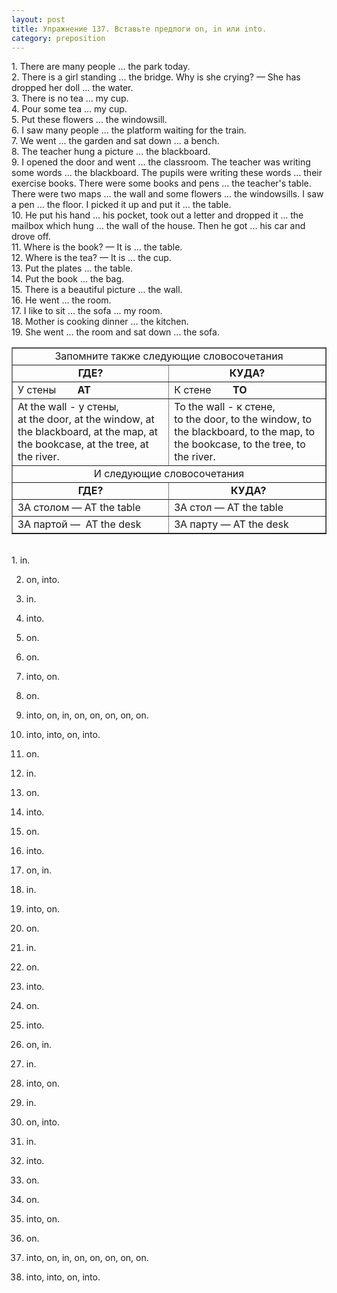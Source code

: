 ```yaml
---
layout: post
title: Упражнение 137. Вставьте предлоги on, in или into.
category: preposition
---
```

<section class="question">
1. There are many people ... the park today.<br>
2. There is a girl standing ... the bridge. Why is she crying? — She has dropped her doll ... the water.<br>
3. There is no tea ... my cup. <br>4. Pour some tea ... my cup.<br>5. Put these flowers ... the windowsill. <br>6. I saw many people ... the platform waiting for the train.<br> 7. We went ... the garden and sat down ... a bench.<br> 8. The teacher hung a picture ... the blackboard.<br> 9. I opened the door and went ... the classroom. The teacher was writing some words ... the blackboard. The pupils were writing these words ... their exercise books. There were some books and pens ... the teacher's table. There were two maps ... the wall and some flowers ... the windowsills. I saw a pen ... the floor. I picked it up and put it ... the table. <br>10. Не put his hand ... his pocket, took out a letter and dropped it ... the mailbox which hung ... the wall of the house. Then he got ... his car and drove off.<br> 11. Where is the book? — It is ... the table.<br> 12. Where is the tea? — It is ... the cup.<br> 13. Put the plates ... the table.<br> 14. Put the book ... the bag.<br> 15. There is a beautiful picture ... the wall.<br> 16. He went ... the room.<br> 17. I like to sit ... the sofa ... my room. <br>18. Mother is cooking dinner ... the kitchen.<br> 19. She went ... the room and sat down ... the sofa.
<p></p>
<table style="text-align: left; margin-left: auto; margin-right: auto;" border="1" cellpadding="5" cellspacing="0"><tbody>
<tr align="center">
<td colspan="2" rowspan="1">Запомните также
следующие словосочетания</td>
    </tr>
<tr>
<td style="font-weight: bold; text-align: center;">ГДЕ?</td>
      <td style="font-weight: bold; text-align: center;">КУДА?</td>
    </tr>
<tr>
<td>У
стены       <span style="font-weight: bold;" class="rules"> AT</span>
</td>
      <td>К
стене       
      <span style="font-weight: bold;" class="rules">ТО</span>
</td>
    </tr>
<tr>
<td>At the wall - у стены,<br> at the door, at the window, at the
blackboard, at the map, at the bookcase, at the tree, at the river.</td>
      <td>То the wall - к стене,<br> to the door, to the window, to the
blackboard, to the map, to the bookcase, to the tree, to the river.<br>
</td>
    </tr>
<tr align="center">
<td colspan="2" rowspan="1">И следующие
словосочетания</td>
    </tr>
<tr>
<td style="text-align: center;"><span style="font-weight: bold;" class="rules">ГДЕ?</span></td>
      <td style="text-align: center;">  <span style="font-weight: bold;" class="rules">КУДА?</span>
</td>
    </tr>
<tr>
<td>ЗА столом — AT the table</td>
      <td> ЗА стол — AT the table</td>
    </tr>
<tr>
<td>ЗА партой —  AT the desk</td>
      <td>ЗА парту — AT the desk</td>
    </tr>
</tbody></table>
<br>
</section>

<section class="answer">
1. in. 

2. on, into.

 3. in. 

4. into. 

5. on. 

6. on. 

7. into, on. 

8. on.

 9. into, on, in, on, on, on, on, on. 

10. into, into, on, into. 

11. on. 

12. in. 

13. on. 

14. into. 

15. on. 

16. into. 

17. on, in. 

18. in. 

19. into, on.





1. on. 

2. in. 

3. on. 

4. into. 

5. on. 

6. into. 

7. on, in. 

8. in. 

9. into, on.

10. in. 

11. on, into.

 12. in. 

13. into. 

14. on. 

15. on. 

16. into, on. 

17. on.

18. into, on, in, on, on, on, on, on. 

19. into, into, on, into.
</section>